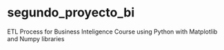 # segundo_proyecto_bi
ETL Process for Business Inteligence Course using Python with Matplotlib and Numpy libraries
